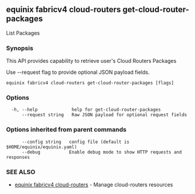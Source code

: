 ## equinix fabricv4 cloud-routers get-cloud-router-packages

List Packages

### Synopsis

This API provides capability to retrieve user's Cloud Routers Packages

Use --request flag to provide optional JSON payload fields.

```
equinix fabricv4 cloud-routers get-cloud-router-packages [flags]
```

### Options

```
  -h, --help             help for get-cloud-router-packages
      --request string   Raw JSON payload for optional request fields
```

### Options inherited from parent commands

```
      --config string   config file (default is $HOME/equinix/equinix.yaml)
      --debug           Enable debug mode to show HTTP requests and responses
```

### SEE ALSO

* [equinix fabricv4 cloud-routers](equinix_fabricv4_cloud-routers.md)	 - Manage cloud-routers resources

